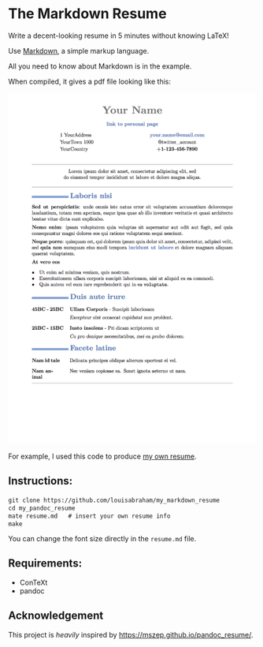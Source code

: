The Markdown Resume
===================

Write a decent-looking resume in 5 minutes without knowing LaTeX!

Use [Markdown](https://daringfireball.net/projects/markdown/syntax), a simple markup language.

All you need to know about Markdown is in the example.

When compiled, it gives a pdf file looking like this: 

![example](https://github.com/louisabraham/my_markdown_resume/raw/master/example.png)

For example, I used this code to produce [my own resume](https://louisabraham.github.io/resume.pdf).

## Instructions:

    git clone https://github.com/louisabraham/my_markdown_resume
    cd my_pandoc_resume
    mate resume.md   # insert your own resume info
    make

You can change the font size directly in the `resume.md` file.

## Requirements:

 * ConTeXt
 * pandoc

## Acknowledgement

This project is *heavily* inspired by https://mszep.github.io/pandoc_resume/.
